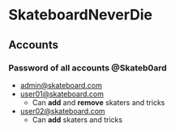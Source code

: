 # SkateboardNeverDie

## Accounts

### Password of all accounts **@Skateb0ard**

- admin@skateboard.com
- user01@skateboard.com
  - Can **add** and **remove** skaters and tricks
- user02@skateboard.com
  - Can **add** skaters and tricks